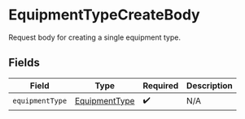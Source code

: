 # EquipmentTypeCreateBody

Request body for creating a single equipment type.


## Fields

| Field                                                 | Type                                                  | Required                                              | Description                                           |
| ----------------------------------------------------- | ----------------------------------------------------- | ----------------------------------------------------- | ----------------------------------------------------- |
| `equipmentType`                                       | [EquipmentType](../../models/shared/equipmenttype.md) | :heavy_check_mark:                                    | N/A                                                   |